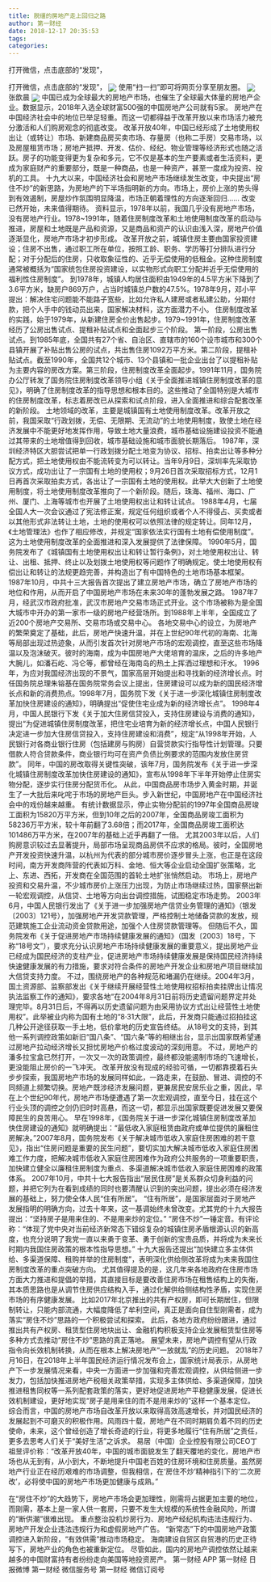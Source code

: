 ```yaml
---
title: 脱缰的房地产走上回归之路
author: 第一财经
date: 2018-12-17 20:35:53
tags: 
categories: 
---
```

打开微信，点击底部的“发现”，
<!-- more -->
打开微信，点击底部的“发现”，
<img align="center" border="0" src="https://imgcdn.yicai.com/uppics/images/2018/12/53648401275f54fb93c7e39d694f63c3.jpg" />
使用“扫一扫”即可将网页分享至朋友圈。
<img align="center" border="0" src="https://imgcdn.yicai.com/uppics/images/2018/12/c9c47786f2969767a0456e70da89999c.jpg" />
张歆晨
<img align="center" border="0" src="https://imgcdn.yicai.com/uppics/images/2018/12/7d9562dc24954fb58a7bfa9989604b70.jpg" />
中国已成为全球最大的房地产市场，也催生了全球最大体量的房地产企业。数据显示，2018年入选全球财富500强的中国房地产公司就有5家。
房地产在中国经济社会中的地位已举足轻重。而这一切都得益于改革开放以来市场活力被充分激活和人们购房观念的彻底改变。
改革开放40年，中国已经形成了土地使用权出让（或转让）市场、新建商品房买卖市场、存量房（也称二手房）交易市场，以及房屋租赁市场；房地产抵押、开发、估价、经纪、物业管理等经济形式也随之活跃。房子的功能变得更为复杂和多元，它不仅是基本的生产要素或者生活资料，更成为家庭财产的重要部分，既是一种商品，也是一种资产，甚至一度成为投资、投机的工具。
十九大以来，中国经济社会和房地产市场继续发生改变，中央提出“房住不炒”的新思路，为房地产的下半场指明新的方向。市场上，房价上涨的势头得到有效遏制，房屋炒作氛围明显降温，市场正朝着理性的方向逐渐回归……
改变已然开始，未来值得期待。
资料显示，1978年以前，我国几乎没有房地产市场，没有房地产行业。1978~1991年，随着住房制度改革和土地使用制度改革的启动与推进，房屋和土地既是产品和资源，又是商品和资产的认识由浅入深，房地产价值逐渐显化，房地产市场才初步形成。
改革开放之前，城镇住房主要由国家投资建设；住房不出售，通过职工所在单位，按照工龄、职务、学历等打分排队进行分配；对于分配后的住房，只收取象征性的、近乎无偿使用的低租金。这种住房制度通常被概括为“国家统包住房投资建设，以实物形式向职工分配并近乎无偿使用的福利性住房制度”。
到1978年，城镇人均居住面积由1949年的4.5平方米下降到了3.6平方米，缺房户869万户，占当时城镇总户数的47.5%。1978年9月，邓小平提出：解决住宅问题能不能路子宽些，比如允许私人建房或者私建公助，分期付款，把个人手中的钱动员出来，国家解决材料，这方面潜力不小。
住房制度改革的实践，始于1979年，从新建住房全价出售起步。1979~1991年，住房制度改革经历了公房出售试点、提租补贴试点和全面起步三个阶段。
第一阶段，公房出售试点。到1985年底，全国共有27个省、自治区、直辖市的160个设市城市和300个县镇开展了补贴出售公房的试点，共出售住房1092万平方米。第二阶段，提租补贴试点。截至1990年，全国共12个城市、13个县镇和一批企业出台了以提租补贴为主要内容的房改方案。第三阶段，住房制度改革全面起步。1991年11月，国务院办公厅转发了国务院住房制度改革领导小组《关于全面推进城镇住房制度改革的意见》，明确了住房制度改革的指导思想和根本目的。这些推动了全国特别是大城市的住房制度改革，标志着房改已从探索和试点阶段，进入全面推进和综合配套改革的新阶段。
土地领域的改革，主要是城镇国有土地使用制度改革。改革开放之前，我国采取“行政划拨，无偿、无限期、无流动”的土地使用制度，致使土地在经济发展中不能更好地发挥作用，导致土地大量浪费，城市基础设施建设投资不能通过其带来的土地增值得到回收，城市基础设施和城市面貌长期落后。
1987年，深圳经济特区大胆尝试把单一行政划拨分配土地变为协议、招标、拍卖出让等多种分配方式，把土地使用权由不能流转变为可以转让。当年9月9日，深圳率先采取协议方式，成功出让了一宗国有土地的使用权；9月26日首次采取招标方式，12月1日再首次采取拍卖方式，各出让了一宗国有土地的使用权。此举大大创新了土地使用制度，将土地使用制度改革推向了一个新阶段。随后，珠海、福州、海口、广州、厦门、上海等城市也开展了土地使用权出让和转让试点。
1988年4月，七届全国人大一次会议通过了宪法修正案，规定任何组织或者个人不得侵占、买卖或者以其他形式非法转让土地，土地的使用权可以依照法律的规定转让。同年12月，《土地管理法》也作了相应修改，并规定“国家依法实行国有土地有偿使用制度”。这为土地使用制度改革的全面推进和深入发展提供了法律保障。
1990年5月，国务院发布了《城镇国有土地使用权出让和转让暂行条例》，对土地使用权出让、转让、出租、抵押、终止以及划拨土地使用权等问题作了明确规定。使土地使用权有偿出让和转让的法规更趋完善，并构造出了有中国特色的土地市场基本框架。
1987年10月，中共十三大报告首次提出了建立房地产市场，确立了房地产市场的地位和作用，从而开启了中国房地产市场在未来30年的蓬勃发展之路。
1987年7月，经武汉市政府批准，武汉市房地产交易市场正式开业。这个市场被称为是全国大城市中开办的第一家市一级的房地产经营场所。到1988年上半年，全国成立了近200个房地产交易所、交易市场或交易中心。
各地交易中心的设立，为房地产的繁荣奠定了基础，此后，房地产快速升温，并在上世纪90年代初的海南、北海等局部出现过热迹象，从而引发首次针对房地产市场的宏观调控，直至这些市场降温以及泡沫破灭。彼时的海南，成为中国房地产大佬培育的温床，之后的许多地产大腕儿，如潘石屹、冯仑等，都曾经在海南岛的热土上挥洒过理想和汗水。
1996年，为应对我国经济出现的不景气，国家高层开始提出和寻找新的经济增长点。时任国务院总理朱镕基在国务院常务会议上提出，住房建设可以成为新的国民经济增长点和新的消费热点。1998年7月，国务院下发《关于进一步深化城镇住房制度改革加快住房建设的通知》，明确提出“促使住宅业成为新的经济增长点”。
1998年4月，中国人民银行下发《关于加大住房信贷投入，支持住房建设与消费的通知》，提出“为促进城镇住房制度改革，把住宅业培育为新的经济增长点，中国人民银行决定进一步加大住房信贷投入，支持住房建设和消费”，规定“从1998年开始，人民银行对各商业银行住房（包括建房与购房）自营贷款实行指导性计划管理。只要借款人符合贷款条件，商业银行均可在资产负债比例要求的范围内发放住房贷款”。
同年，中国的房改取得关键性突破，该年7月，国务院发布《关于进一步深化城镇住房制度改革加快住房建设的通知》，宣布从1998年下半年开始停止住房实物分配，逐步实行住房分配货币化。
从此，中国商品房市场步入黄金时期，并诞生了一大批后来叱咤于市场的房地产巨头。步入新世纪，中国房地产在中国经济社会中的戏份越来越重。
有统计数据显示，停止实物分配前的1997年全国商品房竣工面积为15820万平方米，但到10年之后的2007年，全国商品房竣工面积为58236万平方米，较十年前翻了3.68倍；而2017年，全国商品房竣工面积达101486万平方米，在2007年的基础上近乎再翻了一倍。
尤其2003年以后，人们购房意识较过去显著提升，局部市场呈现商品房供不应求的格局。彼时，全国房地产开发投资快速升温，以杭州为代表的部分城市房价逐步冒头上涨，也正是在这段时间，南方开发商阵营的代表如万科、金地、恒大等企业启动全国扩张策略，北上、东进、西拓，开发商在全国范围的首轮土地扩张悄然启动。
市场上，房地产投资和交易升温，不少城市房价上涨压力出现，为防止市场继续过热，国家祭出新一轮宏观调控，从信贷、土地等方向出台调控措施，试图稳定市场走势。
2003年6月，中国人民银行发出了《关于进一步加强房地产信贷业务管理的通知》（银发〔2003〕121号），加强房地产开发贷款管理，严格控制土地储备贷款的发放，规范建筑施工企业流动资金贷款用途，加强个人住房贷款管理等。
但随后不久，国务院发布《关于促进房地产市场持续健康发展的通知》（国发〔2003〕18号，下称“18号文”），要求充分认识房地产市场持续健康发展的重要意义，提出房地产业已经成为国民经济的支柱产业，促进房地产市场持续健康发展是保持国民经济持续快速健康发展的有力措施，要求对符合条件的房地产开发企业和房地产项目继续加大信贷支持力度。
不过，围绕房地产的各种规范和堵漏仍在继续。2004年3月，国土资源部、监察部发出《关于继续开展经营性土地使用权招标拍卖挂牌出让情况执法监察工作的通知》，要求各地“在2004年8月31日前将历史遗留问题界定并处理完毕。8月31日后，不得再以历史遗留问题为由采用协议方式出让经营性土地使用权”。此举被业内称为国有土地的“8·31大限”，此后，开发商只能通过招拍挂这几种公开途径获取一手土地，低价拿地的历史宣告终结。
从18号文的支持，到其他一系列调控政策如新旧“国八条”、“国六条”等的相继出台，显示出国家既希望通过房地产拉动经济增长又担忧房地产价格过度波动的深刻用意。
不过，房地产的潘多拉宝盒已然打开，一次又一次的政策调控，最终都没能遏制市场的飞速增长，更没能阻止房价的一飞冲天。
改革开放没有现成的经验可循，一切都靠摸着石头步步探索，我国房地产市场的发展同样如此，一路走来，在鼓励、冒进、调控的不同频道上频繁切换。房地产既涉经济发展问题，更兼居民安居乐业之重，因此，早在上个世纪90年代，房地产市场便遭遇了第一次宏观调控，直至今日，挂在这个行业头顶的调控之剑仍旧时时高悬，而这一切，都显示出国家既要促进发展又要保障民生的良苦用心。
早在1998年，《国务院关于进一步深化城镇住房制度改革加快住房建设的通知》就明确提出：“最低收入家庭租赁由政府或单位提供的廉租住房解决。”2007年8月，国务院发布《关于解决城市低收入家庭住房困难的若干意见》，指出“住房问题是重要的民生问题”，要切实加大解决城市低收入家庭住房困难工作力度，把解决城市低收入家庭住房困难作为政府公共服务的一项重要职责，加快建立健全以廉租住房制度为重点、多渠道解决城市低收入家庭住房困难的政策体系。
2007年10月，中共十七大报告指出“居民住房”是关系群众切身利益的问题，并把它列为在看到成绩的同时也要清醒认识到的突出问题，提出必须在经济发展的基础上，努力使全体人民“住有所居”。
“住有所居”，是国家层面对于房地产发展指明的明确方向，过去十年来，这一基调始终未曾改变。尤其党的十九大报告提出：“坚持房子是用来住的、不是用来炒的定位。”
“房住不炒”一锤定音。有评论称：“体现了党中央对当前经济新常态下错综复杂的城镇住房矛盾根源认识的新高度，也充分说明了我党一直以来勇于变革、勇于创新的宝贵品质，并将成为未来长时期内我国住房政策的根本性指导思想。”
十九大报告还提出“加快建立多主体供给、多渠道保障、租购并举的住房制度”，表明深化供给侧改革将成为未来我国住房制度改革的重点突破方向。
尤其值得提及的是，这几年来各地政府在住房市场方面大力推进和提倡的举措，其直接目标是要改善住房市场在租售结构上的失衡，其本质思路也是从调节住房供应结构入手，通过化解供给侧结构性矛盾，实现住房市场的有序健康发展。
比如2017年北京推出的共有产权房，即可长期居住，但限制转让，只能内部流通，大幅度降低了牟利空间，真正是面向自住型刚需者，成为落实“房住不炒”思路的一个积极尝试和探索。
此后，各地方政府纷纷跟进，通过推出共有产权房、租赁型住房地块出让、金融机构积极支持企业发展租赁型住房等多种方式去推动“房住不炒”思路的真正落地。
展望未来，房地产调控有望从行政指令向长效机制转换，从而在根本上解决房地产“一放就乱”的历史问题。
2018年7月16日，在2018年上半年国民经济运行情况发布会上，国家统计局表示，从房地产下一步发展情况来看，中央一方面进一步加强和完善宏观调控，从供给侧进一步发力，包括加快推进房地产税相关政策举措，实现多主体供给、多渠道保障，加快推进租售同权等一系列配套政策的落实，更好地促进房地产平稳健康发展，促进长效机制建设，更好地实现“房子是用来住的而不是用来炒的”这样一个基本定位。
综合而言，中国的房地产市场自改革开放以来取得高效高速增长，并对国民经济的发展起到不可磨灭的积极作用。风雨四十载，房地产在不同时期肩负着不同的历史使命，未来，这个曾经创造了增长奇迹的行业，将更多地履行“住有所居”之责任，更多去思考人们关于“美好生活”之诉求。
易居（中国）企业控股有限公司CEO丁祖昱评价称：“改革开放40年，中国的城市面貌发生了翻天覆地的变化，房地产市场也从无到有，从小到大，不断地提升中国老百姓的住房环境和住房质量。虽然房地产行业正在经历艰难的市场调整，但我相信，在‘房住不炒’精神指引下的‘二次房改’，必将使中国的房地产市场更加健康与成熟。”
 
 
在“房住不炒”的大趋势下，房地产市场会更加理性，刚需将占据更加主要的地位，而刚需，基本上是一家人供一套房，只要不发生大规模的系统性金融风险，所谓的“断供潮”很难出现。
重点整治投机炒房行为、房地产经纪机构违法违规行为、房地产开发企业违法违规行为和虚假房地产广告。
“新常态”下的中国房地产政策调控进入新阶段，“有效供需”推动市场稳定。
海南建设自贸区自贸港的历史正待写下，房地产业的角色也被重新定位。
尽管如此，国内的房地产调控依然让越来越多的中国财富持有者纷纷走向美国等地投资房产。
第一财经
APP
第一财经
日报微博
第一财经
微信服务号
第一财经
微信订阅号
